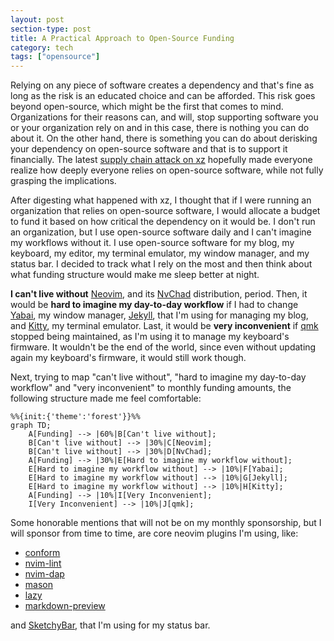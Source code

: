 ```yaml
---
layout: post
section-type: post
title: A Practical Approach to Open-Source Funding
category: tech
tags: ["opensource"]
---
```


Relying on any piece of software creates a dependency and that's fine as long as
the risk is an educated choice and can be afforded. This risk goes beyond
open-source, which might be the first that comes to mind. Organizations for
their reasons can, and will, stop supporting software you or your organization
rely on and in this case, there is nothing you can do about it. On the other
hand, there is something you can do about derisking your dependency on
open-source software and that is to support it financially. The latest
[supply chain attack on xz](https://panther.com/blog/cve-2024-3094-linux-supply-chain-compromise-affecting-xz-utils-data-compression-library/)
hopefully made everyone realize how deeply everyone relies on open-source
software, while not fully grasping the implications.

After digesting what happened with xz, I thought that if I were running an
organization that relies on open-source software, I would allocate a budget to
fund it based on how critical the dependency on it would be. I don't run an
organization, but I use open-source software daily and I can't imagine my
workflows without it. I use open-source software for my blog, my keyboard, my
editor, my terminal emulator, my window manager, and my status bar. I decided to
track what I rely on the most and then think about what funding structure would
make me sleep better at night.

**I can't live without** [Neovim](https://neovim.io/), and its
[NvChad](https://nvchad.com/) distribution, period. Then, it would be **hard to
imagine my day-to-day workflow** if I had to change
[Yabai](https://github.com/koekeishiya/yabai), my window manager,
[Jekyll](https://jekyllrb.com/), that I'm using for managing my blog, and
[Kitty](https://sw.kovidgoyal.net/kitty/quickstart/), my terminal emulator.
Last, it would be **very inconvenient** if [qmk](https://qmk.fm/) stopped being
maintained, as I'm using it to manage my keyboard's firmware. It wouldn't be the
end of the world, since even without updating again my keyboard's firmware, it
would still work though.

Next, trying to map "can't live without", "hard to imagine my day-to-day
workflow" and "very inconvenient" to monthly funding amounts, the following
structure made me feel comfortable:

```mermaid!
%%{init:{'theme':'forest'}}%%
graph TD;
    A[Funding] --> |60%|B[Can't live without];
    B[Can't live without] --> |30%|C[Neovim];
    B[Can't live without] --> |30%|D[NvChad];
    A[Funding] --> |30%|E[Hard to imagine my workflow without];
    E[Hard to imagine my workflow without] --> |10%|F[Yabai];
    E[Hard to imagine my workflow without] --> |10%|G[Jekyll];
    E[Hard to imagine my workflow without] --> |10%|H[Kitty];
    A[Funding] --> |10%|I[Very Inconvenient];
    I[Very Inconvenient] --> |10%|J[qmk];
```

Some honorable mentions that will not be on my monthly sponsorship, but I will
sponsor from time to time, are core neovim plugins I'm using, like:

- [conform](https://github.com/stevearc/conform.nvim)
- [nvim-lint](https://github.com/mfussenegger/nvim-lint)
- [nvim-dap](https://github.com/mfussenegger/nvim-dap)
- [mason](https://github.com/williamboman/mason.nvim)
- [lazy](https://github.com/folke/lazy.nvim)
- [markdown-preview](https://github.com/iamcco/markdown-preview.nvim)

and [SketchyBar](https://felixkratz.github.io/SketchyBar/), that I'm using for
my status bar.
